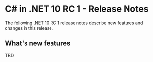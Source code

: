 # C# in .NET 10 RC 1 - Release Notes

The following .NET 10 RC 1 release notes describe new features and changes in this release.

## What's new features

TBD
